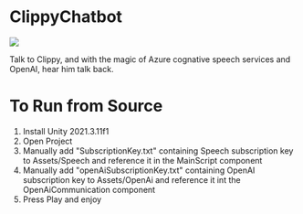 # ClippyChatbot

![](GifForTheReadMe.gif)

Talk to Clippy, and with the magic of Azure cognative speech services and OpenAI, hear him talk back.

# To Run from Source
1. Install Unity 2021.3.11f1
2. Open Project
3. Manually add "SubscriptionKey.txt" containing Speech subscription key to Assets/Speech and reference it in the MainScript component
4. Manually add "openAiSubscriptionKey.txt" containing OpenAI subscription key to Assets/OpenAi and reference it int the OpenAiCommunication component
5. Press Play and enjoy
